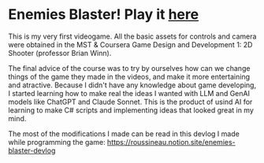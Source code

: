 # Enemies Blaster! Play it [here](https://roussineau.github.io/EnemiesBlaster/)
This is my very first videogame. All the basic assets for controls and camera were obtained in the MST & Coursera Game Design and Development 1: 2D Shooter (professor Brian Winn).

The final advice of the course was to try by ourselves how can we change things of the game they made in the videos, and make it more entertaining and atractive. Because I didn't have any knowledge about game developing, I started learning how to make real the ideas I wanted with LLM and GenAI models like ChatGPT and Claude Sonnet. This is the product of usind AI for learning to make C# scripts and implementing ideas that looked great in my mind. 

The most of the modifications I made can be read in this devlog I made while programming the game: https://roussineau.notion.site/enemies-blaster-devlog
